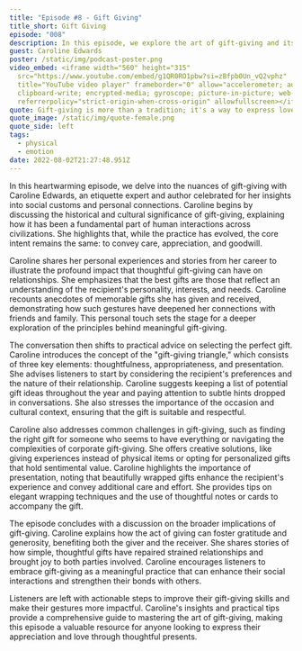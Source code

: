 ```yaml
---
title: "Episode #8 - Gift Giving"
title_short: Gift Giving
episode: "008"
description: In this episode, we explore the art of gift-giving and its impact on relationships, featuring insights from etiquette expert and author, Caroline Edwards.
guest: Caroline Edwards
poster: /static/img/podcast-poster.png
video_embed: <iframe width="560" height="315"
  src="https://www.youtube.com/embed/g1QR0RO1pbw?si=zBfpb0Un_vQ2vphz"
  title="YouTube video player" frameborder="0" allow="accelerometer; autoplay;
  clipboard-write; encrypted-media; gyroscope; picture-in-picture; web-share"
  referrerpolicy="strict-origin-when-cross-origin" allowfullscreen></iframe>
quote: Gift-giving is more than a tradition; it's a way to express love, appreciation, and thoughtfulness, strengthening the bonds we share with others.
quote_image: /static/img/quote-female.png
quote_side: left
tags:
  - physical
  - emotion
date: 2022-08-02T21:27:48.951Z
---
```


In this heartwarming episode, we delve into the nuances of gift-giving with Caroline Edwards, an etiquette expert and author celebrated for her insights into social customs and personal connections. Caroline begins by discussing the historical and cultural significance of gift-giving, explaining how it has been a fundamental part of human interactions across civilizations. She highlights that, while the practice has evolved, the core intent remains the same: to convey care, appreciation, and goodwill.

Caroline shares her personal experiences and stories from her career to illustrate the profound impact that thoughtful gift-giving can have on relationships. She emphasizes that the best gifts are those that reflect an understanding of the recipient's personality, interests, and needs. Caroline recounts anecdotes of memorable gifts she has given and received, demonstrating how such gestures have deepened her connections with friends and family. This personal touch sets the stage for a deeper exploration of the principles behind meaningful gift-giving.

The conversation then shifts to practical advice on selecting the perfect gift. Caroline introduces the concept of the "gift-giving triangle," which consists of three key elements: thoughtfulness, appropriateness, and presentation. She advises listeners to start by considering the recipient's preferences and the nature of their relationship. Caroline suggests keeping a list of potential gift ideas throughout the year and paying attention to subtle hints dropped in conversations. She also stresses the importance of the occasion and cultural context, ensuring that the gift is suitable and respectful.

Caroline also addresses common challenges in gift-giving, such as finding the right gift for someone who seems to have everything or navigating the complexities of corporate gift-giving. She offers creative solutions, like giving experiences instead of physical items or opting for personalized gifts that hold sentimental value. Caroline highlights the importance of presentation, noting that beautifully wrapped gifts enhance the recipient's experience and convey additional care and effort. She provides tips on elegant wrapping techniques and the use of thoughtful notes or cards to accompany the gift.

The episode concludes with a discussion on the broader implications of gift-giving. Caroline explains how the act of giving can foster gratitude and generosity, benefiting both the giver and the receiver. She shares stories of how simple, thoughtful gifts have repaired strained relationships and brought joy to both parties involved. Caroline encourages listeners to embrace gift-giving as a meaningful practice that can enhance their social interactions and strengthen their bonds with others.

Listeners are left with actionable steps to improve their gift-giving skills and make their gestures more impactful. Caroline's insights and practical tips provide a comprehensive guide to mastering the art of gift-giving, making this episode a valuable resource for anyone looking to express their appreciation and love through thoughtful presents.
